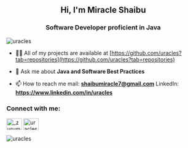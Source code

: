 <h2 align="center">Hi, I'm Miracle Shaibu</h2>
<h3 align="center">Software Developer proficient in Java</h3>


<p align="left"> <img src="https://komarev.com/ghpvc/?username=uracles&label=Profile%20views&color=0e75b6&style=flat" alt="uracles" /> </p>



- 👨‍💻 All of my projects are available at [https://github.com/uracles?tab=repositories](https://github.com/uracles?tab=repositories)
  
- 💬 Ask me about **Java and Software Best Practices**

- 📫 How to reach me mail: **shaibumiracle7@gmail.com**
                     LinkedIn: **https://www.linkedin.com/in/uracles**


<h3 align="left">Connect with me:</h3>
<p align="left">
<a href="https://twitter.com/merakool" target="blank"><img align="center" src="https://raw.githubusercontent.com/rahuldkjain/github-profile-readme-generator/master/src/images/icons/Social/twitter.svg" alt="_zurum" height="30" width="40" /></a>
<a href="https://linkedin.com/in/uracles" target="blank"><img align="center" src="https://raw.githubusercontent.com/rahuldkjain/github-profile-readme-generator/master/src/images/icons/Social/linked-in-alt.svg" alt="uracles" height="30" width="40" /></a>

</p>


<p><img align="center" src="https://github-readme-stats.vercel.app/api/top-langs?username=uracles&show_icons=true&locale=en&layout=compact" alt="uracles" /></p>
